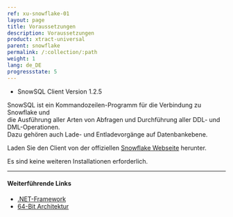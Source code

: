 ```yaml
---
ref: xu-snowflake-01
layout: page
title: Voraussetzungen
description: Voraussetzungen
product: xtract-universal
parent: snowflake
permalink: /:collection/:path
weight: 1
lang: de_DE
progressstate: 5
---
```


- SnowSQL Client Version 1.2.5

SnowSQL ist ein Kommandozeilen-Programm für die Verbindung zu Snowflake und <br> die Ausführung aller Arten von Abfragen und Durchführung aller DDL- und DML-Operationen. <br>
Dazu gehören auch Lade- und Entladevorgänge auf Datenbankebene.

Laden Sie den Client von der offiziellen [Snowflake Webseite](https://sfc-repo.snowflakecomputing.com/snowsql/bootstrap/1.2/windows_x86_64/index.html) herunter.

Es sind keine weiteren Installationen erforderlich.

*****
#### Weiterführende Links
- [.NET-Framework](../../einfuehrung/systemvoraussetzungen#andere-anwendungen-und-frameworks)
- [64-Bit Architektur](../../einfuehrung/systemvoraussetzungen#hardware-anforderungen)
